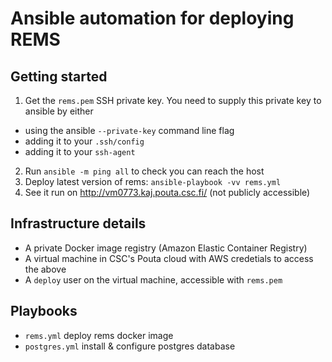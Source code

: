 # Ansible automation for deploying REMS

## Getting started

1. Get the `rems.pem` SSH private key. You need to supply this private key to ansible by either
  * using the ansible `--private-key` command line flag
  * adding it to your `.ssh/config`
  * adding it to your `ssh-agent`
2. Run `ansible -m ping all` to check you can reach the host
3. Deploy latest version of rems: `ansible-playbook -vv rems.yml`
4. See it run on <http://vm0773.kaj.pouta.csc.fi/> (not publicly accessible)

## Infrastructure details

- A private Docker image registry (Amazon Elastic Container Registry)
- A virtual machine in CSC's Pouta cloud with AWS credetials to access the above
- A `deploy` user on the virtual machine, accessible with `rems.pem`

## Playbooks

- `rems.yml` deploy rems docker image
- `postgres.yml` install & configure postgres database
